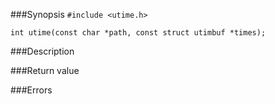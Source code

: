 ###Synopsis
`#include <utime.h>`

`int utime(const char *path, const struct utimbuf *times);`

###Description

###Return value

###Errors
